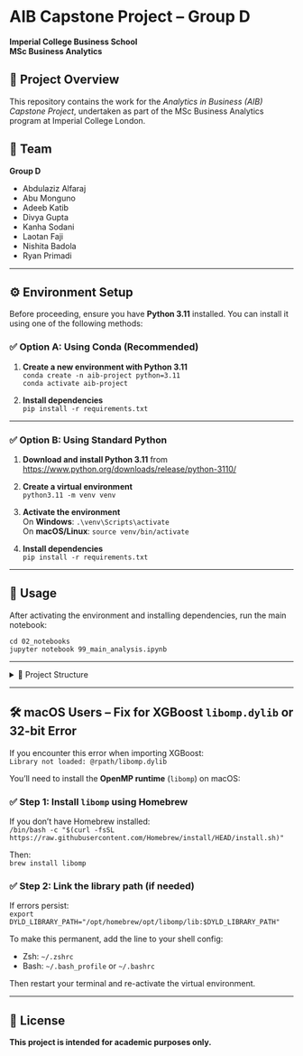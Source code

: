 # AIB Capstone Project – Group D  
**Imperial College Business School**  
**MSc Business Analytics**

## 📌 Project Overview
This repository contains the work for the *Analytics in Business (AIB) Capstone Project*, undertaken as part of the MSc Business Analytics program at Imperial College London.  

## 👥 Team  
**Group D**  
- Abdulaziz Alfaraj  
- Abu Monguno  
- Adeeb Katib  
- Divya Gupta  
- Kanha Sodani  
- Laotan Faji  
- Nishita Badola  
- Ryan Primadi  

---

## ⚙️ Environment Setup

Before proceeding, ensure you have **Python 3.11** installed. You can install it using one of the following methods:

### ✅ Option A: Using Conda (Recommended)

1. **Create a new environment with Python 3.11**  
   `conda create -n aib-project python=3.11`  
   `conda activate aib-project`

2. **Install dependencies**  
   `pip install -r requirements.txt`

---

### ✅ Option B: Using Standard Python

1. **Download and install Python 3.11** from  
   https://www.python.org/downloads/release/python-3110/

2. **Create a virtual environment**  
   `python3.11 -m venv venv`

3. **Activate the environment**  
   On **Windows**: `.\venv\Scripts\activate`  
   On **macOS/Linux**: `source venv/bin/activate`

4. **Install dependencies**  
   `pip install -r requirements.txt`

---

## 🚀 Usage

After activating the environment and installing dependencies, run the main notebook:

`cd 02_notebooks`  
`jupyter notebook 99_main_analysis.ipynb`

---

<details>
<summary>📁 Project Structure</summary>

```
project-root/
├── 01_dataset/               # Raw and processed datasets
│   ├── raw/
│   └── processed/
│
├── 02_notebooks/             # Jupyter notebooks
│   ├── 01_class_materials      # Class materials notebook
│   └── 99_main_analysis.ipynb  # Final or summary notebook
│
├── 03_scripts/               # Reusable Python scripts
│   ├── __init__.py
│   └── load_data.py
│
├── 04_outputs/               # Generated outputs
│   ├── figures/
│   └── tables/
│
├── README.md                 # Project overview
└── requirements.txt          # Dependencies
```

</details>

---

## 🛠 macOS Users – Fix for XGBoost `libomp.dylib` or 32-bit Error

If you encounter this error when importing XGBoost:  
`Library not loaded: @rpath/libomp.dylib`

You’ll need to install the **OpenMP runtime** (`libomp`) on macOS:

### ✅ Step 1: Install `libomp` using Homebrew

If you don’t have Homebrew installed:  
`/bin/bash -c "$(curl -fsSL https://raw.githubusercontent.com/Homebrew/install/HEAD/install.sh)"`

Then:  
`brew install libomp`

### ✅ Step 2: Link the library path (if needed)

If errors persist:  
`export DYLD_LIBRARY_PATH="/opt/homebrew/opt/libomp/lib:$DYLD_LIBRARY_PATH"`

To make this permanent, add the line to your shell config:

* Zsh: `~/.zshrc`  
* Bash: `~/.bash_profile` or `~/.bashrc`

Then restart your terminal and re-activate the virtual environment.

---

## 📄 License

**This project is intended for academic purposes only.**
